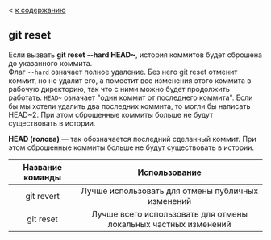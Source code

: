 < [к содержанию](./readme.md)

## git reset

Если вызвать **git reset --hard HEAD~**, история коммитов будет сброшена до указанного коммита.  
Флаг ```--hard``` означает полное удаление. Без него git reset отменит коммит, но не удалит его, а поместит все изменения этого коммита в рабочую директорию, так что с ними можно будет продолжить работать.   ```HEAD~``` означает "один коммит от последнего коммита". Если бы мы хотели удалить два последних коммита, то могли бы написать HEAD~2.
При этом сброшенные коммиты больше не будут существовать в истории.

**HEAD (голова)** — так обозначается последний сделанный коммит.
При этом сброшенные коммиты больше не будут существовать в истории.



| Название команды        | Использование         | 
| :-------------: |:-------------:| 
|git revert       | Лучше использовать для отмены публичных изменений | 
|git reset     | Лучше всего использовать для отмены локальных частных изменений      |
